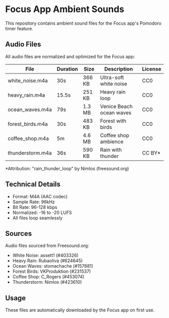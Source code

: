 # Focus App Ambient Sounds

This repository contains ambient sound files for the Focus app's Pomodoro timer feature.

## Audio Files

All audio files are normalized and optimized for the Focus app:

| File | Duration | Size | Description | License |
|------|----------|------|-------------|---------|
| white_noise.m4a | 30s | 366 KB | Ultra-soft white noise | CC0 |
| heavy_rain.m4a | 15.5s | 251 KB | Heavy rain loop | CC0 |
| ocean_waves.m4a | 79s | 1.3 MB | Venice Beach ocean waves | CC0 |
| forest_birds.m4a | 30s | 483 KB | Forest with birds | CC0 |
| coffee_shop.m4a | 5m | 4.6 MB | Coffee shop ambience | CC0 |
| thunderstorm.m4a | 36s | 590 KB | Rain with thunder | CC BY* |

*Attribution: "rain_thunder_loop" by Nimlos (freesound.org)

## Technical Details

- Format: M4A (AAC codec)
- Sample Rate: 96kHz
- Bit Rate: 96-128 kbps
- Normalized: -16 to -20 LUFS
- All files loop seamlessly

## Sources

Audio files sourced from Freesound.org:
- White Noise: assett1 (#403326)
- Heavy Rain: Rubaoliva (#624645)
- Ocean Waves: stomachache (#157881)
- Forest Birds: VKProduktion (#231537)
- Coffee Shop: C_Rogers (#453074)
- Thunderstorm: Nimlos (#423610)

## Usage

These files are automatically downloaded by the Focus app on first use.